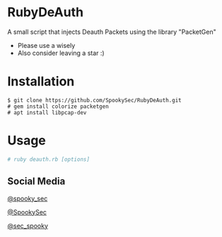 # RubyDeAuth
A small script that injects Deauth Packets using the library "PacketGen"
- Please use a wisely
- Also consider leaving a star :)

# Installation
```
$ git clone https://github.com/SpookySec/RubyDeAuth.git
# gem install colorize packetgen
# apt install libpcap-dev
```

# Usage
```bash
# ruby deauth.rb [options]
```

## Social Media
[@spooky_sec](https://instagram.com/spooky_sec)

[@SpookySec](https://github.com/SpookySec)

[@sec_spooky](https://twitter.com/sec_spooky)
